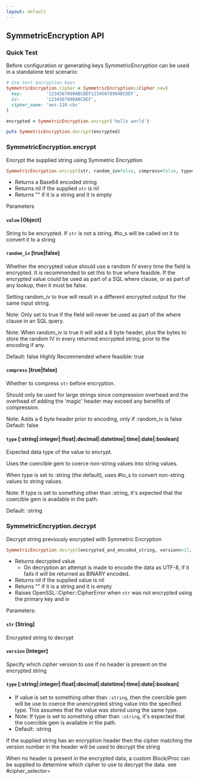 ```yaml
---
layout: default
---
```


## SymmetricEncryption API

### Quick Test

Before configuration or generating keys SymmetricEncryption can be used in a
standalone test scenario:

~~~ruby
# Use test encryption keys
SymmetricEncryption.cipher = SymmetricEncryption::Cipher.new(
  key:         '1234567890ABCDEF1234567890ABCDEF',
  iv:          '1234567890ABCDEF',
  cipher_name: 'aes-128-cbc'
)

encrypted = SymmetricEncryption.encrypt('hello world')

puts SymmetricEncryption.decrypt(encrypted)
~~~

### SymmetricEncryption.encrypt

Encrypt the supplied string using Symmetric Encryption

~~~ruby
SymmetricEncryption.encrypt(str, random_iv=false, compress=false, type=:string)
~~~

- Returns a Base64 encoded string
- Returns nil if the supplied `str` is nil
- Returns "" if it is a string and it is empty

Parameters

#### `value` [Object]

String to be encrypted. If `str` is not a string, #to_s will be called on it
to convert it to a string

#### `random_iv` [true|false]

Whether the encrypted value should use a random IV every time the field is encrypted.
It is recommended to set this to true where feasible. If the encrypted
value could be used as part of a SQL where clause, or as part
of any lookup, then it must be false.

Setting random_iv to true will result in a different encrypted output for
the same input string.

Note: Only set to true if the field will never be used as part of
  the where clause in an SQL query.

Note: When random_iv is true it will add a 8 byte header, plus the bytes
  to store the random IV in every returned encrypted string, prior to the
  encoding if any.

Default: false
Highly Recommended where feasible: true

#### `compress` [true|false]

Whether to compress `str` before encryption.

Should only be used for large strings since compression overhead and
the overhead of adding the 'magic' header may exceed any benefits of
compression.

Note: Adds a 6 byte header prior to encoding, only if :random_iv is false
Default: false

#### `type` [:string|:integer|:float|:decimal|:datetime|:time|:date|:boolean]

Expected data type of the value to encrypt.

Uses the coercible gem to coerce non-string values into string values.

When type is set to :string (the default), uses #to_s to convert
non-string values to string values.

Note: If type is set to something other than :string, it's expected that
  the coercible gem is available in the path.

Default: :string

### SymmetricEncryption.decrypt

Decrypt string previously encrypted with Symmetric Encryption

~~~ruby
SymmetricEncryption.decrypt(encrypted_and_encoded_string, version=nil, type=:string)
~~~

- Returns decrypted value
   - On decryption an attempt is made to encode the data as UTF-8, if it fails it
     will be returned as BINARY encoded.
- Returns nil if the supplied value is nil
- Returns "" if it is a string and it is empty
- Raises OpenSSL::Cipher::CipherError when `str` was not encrypted using
the primary key and iv

Parameters:

#### `str` [String]

Encrypted string to decrypt

#### `version` [Integer]

Specify which cipher version to use if no header is present on the encrypted string

#### `type` [:string|:integer|:float|:decimal|:datetime|:time|:date|:boolean]

- If value is set to something other than `:string`, then the coercible gem
  will be use to coerce the unencrypted string value into the specified
  type. This assumes that the value was stored using the same type.
- Note: If type is set to something other than `:string`, it's expected
  that the coercible gem is available in the path.
- Default: :string

If the supplied string has an encryption header then the cipher matching
the version number in the header will be used to decrypt the string

When no header is present in the encrypted data, a custom Block/Proc can
be supplied to determine which cipher to use to decrypt the data.
see #cipher_selector=

